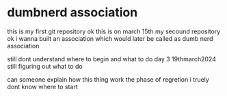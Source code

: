 # dumbnerd association 
this is my first git repository
ok this is on march 15th 
my secound repository 
ok i wanna built an association which would later be called as dumb nerd association

still dont understand where to begin and what to do 
day 3 19thmarch2024
still figuring out what to do


can someone explain how this thing work
the phase of regretion 
i truely dont know where to start
